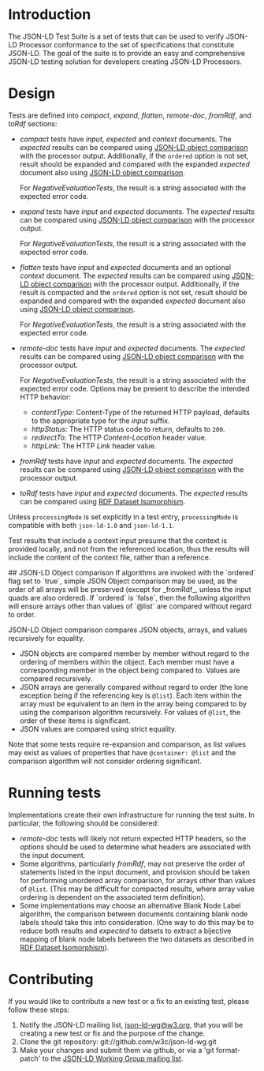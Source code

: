 # Introduction

The JSON-LD Test Suite is a set of tests that can
be used to verify JSON-LD Processor conformance to the set of specifications
that constitute JSON-LD. The goal of the suite is to provide an easy and
comprehensive JSON-LD testing solution for developers creating JSON-LD Processors.

# Design

Tests are defined into _compact_, _expand_, _flatten_, _remote-doc_, _fromRdf_, and _toRdf_ sections:

* _compact_ tests have _input_, _expected_ and _context_ documents.
  The _expected_ results can be compared using [JSON-LD object comparison](#json-ld-object-comparison) with the processor output. Additionally, if the `ordered` option is not set, result should be expanded and compared with the expanded _expected_ document also using [JSON-LD object comparison](#json-ld-object-comparison).

  For *NegativeEvaluationTests*, the result is a string associated with the expected error code.
* _expand_ tests have _input_ and _expected_ documents.
  The _expected_ results can be compared using [JSON-LD object comparison](#json-ld-object-comparison) with the processor output.

  For *NegativeEvaluationTests*, the result is a string associated with the expected error code.
* _flatten_ tests have _input_ and _expected_ documents and an optional _context_ document.
  The _expected_ results can be compared using [JSON-LD object comparison](#json-ld-object-comparison) with the processor output.
  Additionally, if the result is compacted and the `ordered` option is not set, result should be expanded and compared with the expanded _expected_ document also using [JSON-LD object comparison](#json-ld-object-comparison).

  For *NegativeEvaluationTests*, the result is a string associated with the expected error code.
* _remote-doc_ tests have _input_ and _expected_ documents.
  The _expected_ results can be compared using [JSON-LD object comparison](#json-ld-object-comparison) with the processor output.

  For *NegativeEvaluationTests*, the result is a string associated with the expected error code. Options may be present to describe the intended HTTP behavior:
  * _contentType_: Content-Type of the returned HTTP payload, defaults to the appropriate type for the _input_ suffix.
  * _httpStatus_: The HTTP status code to return, defaults to `200`.
  * _redirectTo_: The HTTP _Content-Location_ header value.
  * _httpLink_: The HTTP _Link_ header value.
* _fromRdf_ tests have _input_ and _expected_ documents.
  The _expected_ results  can be compared using [JSON-LD object comparison](#json-ld-object-comparison) with the processor output.
* _toRdf_ tests have _input_ and _expected_ documents.
  The _expected_ results can be compared using [RDF Dataset Isomorphism](https://www.w3.org/TR/rdf11-concepts/#dfn-dataset-isomorphism).

Unless `processingMode` is set explicitly in a test entry, `processingMode` is compatible with both `json-ld-1.0` and `json-ld-1.1`.

Test results that include a context input presume that the context is provided locally, and not from the referenced location, thus the results will include the content of the context file, rather than a reference.

<section id="json-ld-object-comparison">
## JSON-LD Object comparison
If algorithms are invoked with the `ordered` flag set to `true`, simple JSON Object comparison may be used, as the order of all arrays will be preserved (except for _fromRdf_, unless the input quads are also ordered). If `ordered` is `false`, then the following algorithm will ensure arrays other than values of `@list` are compared without regard to order.

JSON-LD Object comparison compares JSON objects, arrays, and values recursively for equality.

* JSON objects are compared member by member without regard to the ordering of members within the object. Each member must have a corresponding member in the object being compared to. Values are compared recursively.
* JSON arrays are generally compared without regard to order (the lone exception being if the referencing key is `@list`). Each item within the array must be equivalent to an item in the array being compared to by using the comparison algorithm recursively. For values of `@list`, the order of these items is significant.
* JSON values are compared using strict equality.

Note that some tests require re-expansion and comparison, as list values may exist as values of properties that have `@container: @list` and the comparison algorithm will not consider ordering significant.
</section>

# Running tests
Implementations create their own infrastructure for running the test suite. In particular, the following should be considered:

* _remote-doc_ tests will likely not return expected HTTP headers, so the _options_ should be used to determine what headers are associated with the input document.
* Some algorithms, particularly _fromRdf_, may not preserve the order of statements listed in the input document, and provision should be taken for performing unordered array comparison, for arrays other than values of `@list`. (This may be difficult for compacted results, where array value ordering is dependent on the associated term definition).
* Some implementations may choose an alternative Blank Node Label algorithm, the comparison between documents containing blank node labels should take this into consideration. (One way to do this may be to reduce both results and _expected_ to datsets to extract a bijective mapping of blank node labels between the two datasets as described in [RDF Dataset Isomorphism](https://www.w3.org/TR/rdf11-concepts/#dfn-dataset-isomorphism)).
# Contributing

If you would like to contribute a new test or a fix to an existing test,
please follow these steps:

1. Notify the JSON-LD mailing list, json-ld-wg@w3.org,
   that you will be creating a new test or fix and the purpose of the
   change.
2. Clone the git repository: git://github.com/w3c/json-ld-wg.git
3. Make your changes and submit them via github, or via a 'git format-patch'
   to the [JSON-LD Working Group mailing list](mailto:json-ld-wg@w3.org).
